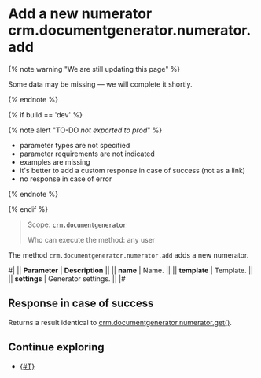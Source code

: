 # Add a new numerator crm.documentgenerator.numerator.add

{% note warning "We are still updating this page" %}

Some data may be missing — we will complete it shortly.

{% endnote %}

{% if build == 'dev' %}

{% note alert "TO-DO _not exported to prod_" %}

- parameter types are not specified
- parameter requirements are not indicated
- examples are missing
- it's better to add a custom response in case of success (not as a link)
- no response in case of error

{% endnote %}

{% endif %}

> Scope: [`crm.documentgenerator`](../../../scopes/permissions.md)
>
> Who can execute the method: any user

The method `crm.documentgenerator.numerator.add` adds a new numerator.

#|
|| **Parameter** | **Description** ||
|| **name** | Name. ||
|| **template** | Template. ||
|| **settings** | Generator settings. ||
|#

## Response in case of success

Returns a result identical to [crm.documentgenerator.numerator.get()](./crm-document-generator-numerator-get.md).

## Continue exploring

- [{#T}](../../../../tutorials/crm/how-to-add-crm-objects/how-to-generate-documents.md)